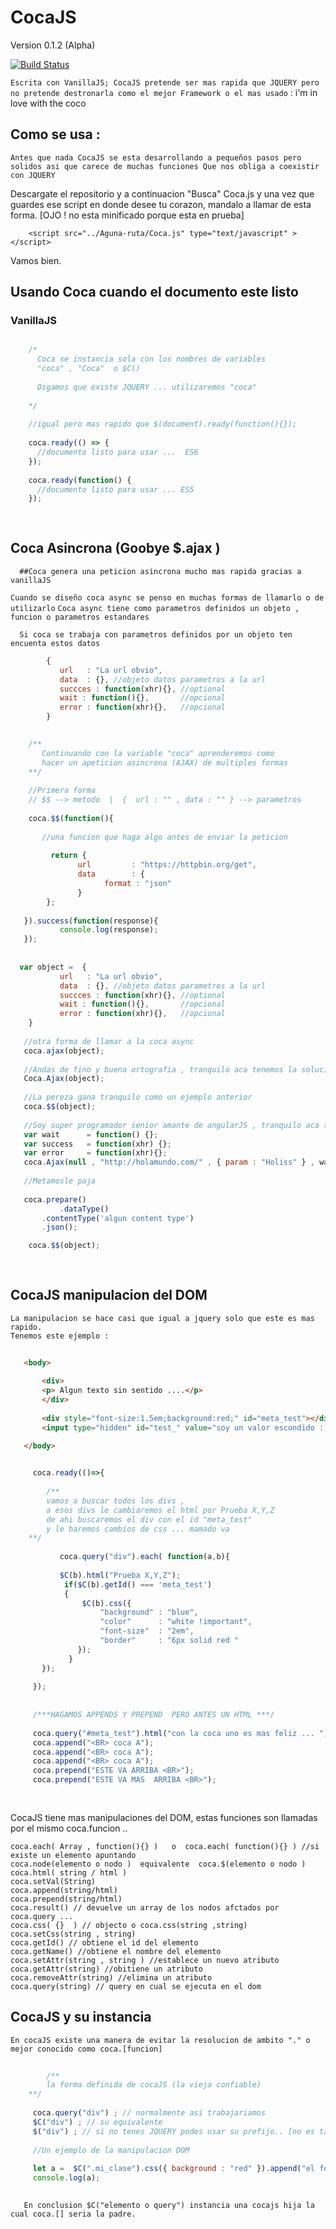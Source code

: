 # CocaJS

  Version 0.1.2 (Alpha)
  
  [![Build Status](https://secure.travis-ci.org/mde/timezone-js.png)](https://secure.travis-ci.org/mde/timezone-js)

``` Escrita con VanillaJS; CocaJS pretende ser mas rapida que JQUERY pero no pretende destronarla como el mejor Framework o el mas usado ``` : i'm in love with the coco

## Como se usa : 
  
  ``` Antes que nada CocaJS se esta desarrollando a pequeños pasos pero solidos asi que carece de muchas funciones Que nos obliga a coexistir con JQUERY ```
  
  
  Descargate el repositorio y a continuacion "Busca" Coca.js y una vez que guardes ese script 
  en donde desee tu corazon, mandalo a llamar de esta forma. [OJO ! no esta minificado porque esta en prueba]

```
    <script src="../Aguna-ruta/Coca.js" type="text/javascript" ></script>
```

  Vamos bien.
  
  ## Usando Coca cuando el documento este listo 
### VanillaJS
```js

    /*
      Coca se instancia sola con los nombres de variables 
      "coca" , "Coca"  o $C()
      
      Digamos que existe JQUERY ... utilizaremos "coca"
      
    */
    
    //igual pero mas rapido que $(document).ready(function(){});
    
    coca.ready(() => {
      //documento listo para usar ...  ES6 
    });
    
    coca.ready(function() {
      //documento listo para usar ... ES5
    });
    
  
```

   ## Coca Asincrona (Goobye $.ajax )
   
      ##Coca genera una peticion asincrona mucho mas rapida gracias a vanillaJS 
     
``` Cuando se diseño coca async se penso en muchas formas de llamarlo o de utilizarlo ```
``` Coca async tiene como parametros definidos un objeto , funcion o parametros estandares ```
      
      Si coca se trabaja con parametros definidos por un objeto ten encuenta estos datos 
     
 ```js
         {
            url   : "La url obvio",
            data  : {}, //objeto datos parametros a la url 
            succces : function(xhr){}, //optional
            wait : function(){},       //opcional
            error : function(xhr){},   //opcional
         }
  ```
      
 ```js
    
     /**
        Continuando con la variable "coca" aprenderemos como 
        hacer un apeticion asincrona (AJAX) de multiples formas 
     **/
     
     //Primera forma 
     // $$ --> metodo  |  {  url : "" , data : "" } --> parametros 
     
     coca.$$(function(){
	
        //una funcion que haga algo antes de enviar la peticion 
	        
	      return {
		        url 		: "https://httpbin.org/get",
		        data 		: {
			          format : "json"
		        }
	     };
	
    }).success(function(response){
	        console.log(response);
    });
    
    
   var object =  {
            url   : "La url obvio",
            data  : {}, //objeto datos parametros a la url 
            succces : function(xhr){}, //optional
            wait : function(){},       //opcional
            error : function(xhr){},   //opcional
     }
    
    //otra forma de llamar a la coca async
    coca.ajax(object);
    
    //Andas de fino y buena ortografia , tranquilo aca tenemos la solucion 
    Coca.Ajax(object);
    
    //La pereza gana tranquilo como un ejemplo anterior 
    coca.$$(object);
    
    //Soy super programador senior amante de angularJS , tranquilo aca tenemos tu async 
    var wait      = function() {};
    var success   = function(xhr) {};
    var error     = function(xhr){};
    coca.Ajax(null , "http://holamundo.com/" , { param : "Holiss" } , wait , success , error);
    
    //Metamosle paja 
    
    coca.prepare()
    		.dataType()
		.contentType('algun content type')
		.json();

     coca.$$(object);	
	
   
 ```
 
  ## CocaJS manipulacion del DOM 
  
    La manipulacion se hace casi que igual a jquery solo que este es mas rapido.
    Tenemos este ejemplo : 
    
 ```html
   
   	<body>
	
		<div>
 		<p> Algun texto sin sentido ....</p>
		</div>
   
		<div style="font-size:1.5em;background:red;" id="meta_test"></div>
		<input type="hidden" id="test_" value="soy un valor escondido :) " />

	</body>
 ```
  
 ```js
   
      coca.ready(()=>{
      
         /**
	     vamos a buscar todos los divs , 
	     a esos divs le cambiaremos el html por Prueba X,Y,Z 
	     de ahi buscaremos el div con el id "meta_test"
	     y le haremos cambios de css ... mamado va
	 **/
      
         	coca.query("div").each( function(a,b){
	
		  	$C(b).html("Prueba X,Y,Z");
		 	 if($C(b).getId() === 'meta_test')
		 	 {
				 $C(b).css({
					 "background" : "blue",
					 "color"	  : "white !important",
					 "font-size"  : "2em",
					 "border"     : "6px solid red "
 			 	});
		 	  }  
		});
      
      });
      
      
      /***HAGAMOS APPENDS Y PREPEND  PERO ANTES UN HTML ***/
      
      coca.query("#meta_test").html("con la coca uno es mas feliz ... ")
      coca.append("<BR> coca A");
      coca.append("<BR> coca A");
      coca.append("<BR> coca A");
      coca.prepend("ESTE VA ARRIBA <BR>");
      coca.prepend("ESTE VA MAS  ARRIBA <BR>");
      
     
 ```
 
  CocaJS tiene mas manipulaciones del DOM, estas funciones son llamadas por el mismo coca.funcion ..
  
  	coca.each( Array , function(){} )   o  coca.each( function(){} ) //si existe un elemento apuntando
	coca.node(elemento o nodo )  equivalente  coca.$(elemento o nodo )  
	coca.html( string / html ) 
	coca.setVal(String)
	coca.append(string/html)
	coca.prepend(string/html)
	coca.result() // devuelve un array de los nodos afctados por coca.query ...
	coca.css( {}  ) // objecto o coca.css(string ,string)
	coca.setCss(string , string)
	coca.getId() // obtiene el id del elemento
	coca.getName() //obtiene el nombre del elemento 
	coca.setAttr(string , string ) //establece un nuevo atributo 
	coca.getAttr(string) //obitiene un atributo
	coca.removeAttr(string) //elimina un atributo 
	coca.query(string) // query en cual se ejecuta en el dom 
	
   ## CocaJS y su instancia 
   
   	En cocaJS existe una manera de evitar la resolucion de ambito "." o mejor conocido como coca.[funcion]
	
```js
    
    	/**
	    la forma definida de cocaJS (la vieja confiable)
	**/
	 
	 coca.query("div") ; // normalmente asi trabajariamos 
	 $C("div") ; // su equivalente 
	 $("div") ; // si no tenes JQUERY podes usar su prefijo.. [no es tan confiable]
	 
	 //Un ejemplo de la manipulacion DOM 
	 
	 let a =  $C(".mi_clase").css({ background : "red" }).append("el fondo cambio ").html();
	 console.log(a); 
	 
 ```
    
       En conclusion $C("elemento o query") instancia una cocajs hija la cual coca.[] seria la padre.
	
